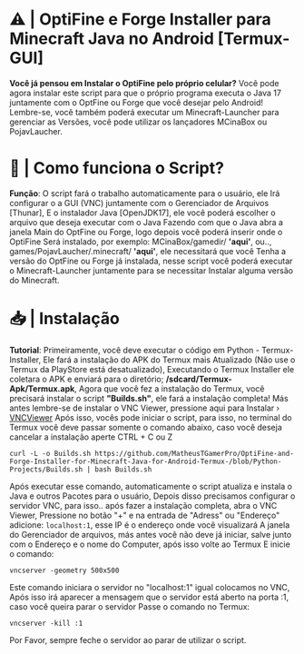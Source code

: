 # ⚠️ | OptiFine e Forge Installer para Minecraft Java no Android [Termux-GUI]
**Você já pensou em Instalar o OptiFine pelo próprio celular?** Você pode agora instalar este script para que o próprio programa executa o Java 17 juntamente com o OptFine ou Forge que você desejar pelo Android! Lembre-se, você também poderá executar um Minecraft-Launcher para gerenciar as Versões, você pode utilizar os lançadores MCinaBox ou PojavLaucher.

# 📱 | Como funciona o Script?
**Função**: O script fará o trabalho automaticamente para o usuário, ele
Irá configurar o a GUI (VNC) juntamente com o Gerenciador de Arquivos [Thunar],
E o instalador Java [OpenJDK17], ele você poderá escolher o arquivo que deseja executar com o Java
Fazendo com que o Java abra a janela Main do OptFine ou Forge, logo depois você poderá inserir onde o OptiFine
Será instalado, por exemplo: MCinaBox/gamedir/ **'aqui'**, ou.., games/PojavLaucher/.minecraft/ **'aqui'**, ele necessitará que você
Tenha a versão do OptFine ou Forge já instalada, nesse script você poderá executar o Minecraft-Launcher juntamente para se necessitar
Instalar alguma versão do Minecraft.

# 📥 | Instalação
**Tutorial**: Primeiramente, você deve executar o código em Python - Termux-Installer,
Ele fará a instalação do APK do Termux mais Atualizado (Não use o Termux da PlayStore está desatualizado),
Executando o Termux Installer ele coletara o APK e enviará para o diretório; **/sdcard/Termux-Apk/Termux.apk**,
Agora que você fez a instalação do Termux, você precisará instalar o script **"Builds.sh"**, ele fará a instalação completa!
Más antes lembre-se de instalar o VNC Viewer, pressione aqui para Instalar › [VNCViewer](https://play.google.com/store/apps/details?id=com.realvnc.viewer.android&hl=pt&gl=US)
Após isso, vocês pode iniciar o script, para isso, no terminal do Termux você deve passar somente o comando abaixo, caso você deseja cancelar a instalação aperte CTRL + C ou Z

    curl -L -o Builds.sh https://github.com/MatheusTGamerPro/OptiFine-and-Forge-Installer-for-Minecraft-Java-for-Android-Termux-/blob/Python-Projects/Builds.sh | bash Builds.sh

Após executar esse comando, automaticamente o script atualiza e instala o Java e outros Pacotes para o usuário,
Depois disso precisamos configurar o servidor VNC, para isso.. após fazer a instalação completa, abra o VNC Viewer,
Pressione no botão "+" e na entrada de "Adress" ou "Endereço" adicione: ```localhost:1```, esse IP é o endereço onde você visualizará
A janela do Gerenciador de arquivos, más antes você não deve já iniciar, salve junto com o Endereço e o nome do Computer, após isso volte ao Termux
E inicie o comando:

    vncserver -geometry 500x500

Este comando iniciara o servidor no "localhost:1" igual colocamos no VNC,
Após isso irá aparecer a mensagem que o servidor está aberto na porta :1, caso você queira parar o servidor
Passe o comando no Termux:

    vncserver -kill :1

Por Favor, sempre feche o servidor ao parar de utilizar o script.


